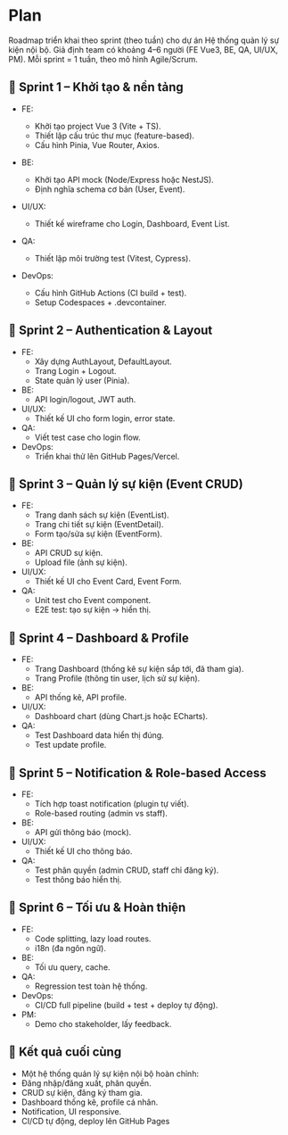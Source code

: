 # Plan

Roadmap triển khai theo sprint (theo tuần) cho dự án Hệ thống quản lý sự kiện nội bộ. Giả định team có khoảng 4–6 người (FE Vue3, BE, QA, UI/UX, PM). Mỗi sprint = 1 tuần, theo mô hình Agile/Scrum.

## 📍 Sprint 1 – Khởi tạo & nền tảng
- FE:
  - Khởi tạo project Vue 3 (Vite + TS).
  - Thiết lập cấu trúc thư mục (feature-based).
  - Cấu hình Pinia, Vue Router, Axios.

- BE:
  - Khởi tạo API mock (Node/Express hoặc NestJS).
  - Định nghĩa schema cơ bản (User, Event).

- UI/UX:
  - Thiết kế wireframe cho Login, Dashboard, Event List.

- QA:
  - Thiết lập môi trường test (Vitest, Cypress).

- DevOps:
  - Cấu hình GitHub Actions (CI build + test).
  - Setup Codespaces + .devcontainer.

## 📍 Sprint 2 – Authentication & Layout
- FE:
  - Xây dựng AuthLayout, DefaultLayout.
  - Trang Login + Logout.
  - State quản lý user (Pinia).
- BE:
  - API login/logout, JWT auth.
- UI/UX:
  - Thiết kế UI cho form login, error state.
- QA:
  - Viết test case cho login flow.
- DevOps:
  - Triển khai thử lên GitHub Pages/Vercel.

## 📍 Sprint 3 – Quản lý sự kiện (Event CRUD)
- FE:
  - Trang danh sách sự kiện (EventList).
  - Trang chi tiết sự kiện (EventDetail).
  - Form tạo/sửa sự kiện (EventForm).
- BE:
  - API CRUD sự kiện.
  - Upload file (ảnh sự kiện).
- UI/UX:
  - Thiết kế UI cho Event Card, Event Form.
- QA:
  - Unit test cho Event component.
  - E2E test: tạo sự kiện → hiển thị.

## 📍 Sprint 4 – Dashboard & Profile
- FE:
  - Trang Dashboard (thống kê sự kiện sắp tới, đã tham gia).
  - Trang Profile (thông tin user, lịch sử sự kiện).
- BE:
  - API thống kê, API profile.
- UI/UX:
  - Dashboard chart (dùng Chart.js hoặc ECharts).
- QA:
  - Test Dashboard data hiển thị đúng.
  - Test update profile.

## 📍 Sprint 5 – Notification & Role-based Access
- FE:
  - Tích hợp toast notification (plugin tự viết).
  - Role-based routing (admin vs staff).
- BE:
  - API gửi thông báo (mock).
- UI/UX:
  - Thiết kế UI cho thông báo.
- QA:
  - Test phân quyền (admin CRUD, staff chỉ đăng ký).
  - Test thông báo hiển thị.

## 📍 Sprint 6 – Tối ưu & Hoàn thiện
- FE:
  - Code splitting, lazy load routes.
  - i18n (đa ngôn ngữ).
- BE:
  - Tối ưu query, cache.
- QA:
  - Regression test toàn hệ thống.
- DevOps:
  - CI/CD full pipeline (build + test + deploy tự động).
- PM:
  - Demo cho stakeholder, lấy feedback.

## 🎯 Kết quả cuối cùng
- Một hệ thống quản lý sự kiện nội bộ hoàn chỉnh:
- Đăng nhập/đăng xuất, phân quyền.
- CRUD sự kiện, đăng ký tham gia.
- Dashboard thống kê, profile cá nhân.
- Notification, UI responsive.
- CI/CD tự động, deploy lên GitHub Pages